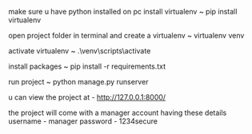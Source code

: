 make sure u have python installed on pc
install virtualenv
~ pip install virtualenv

open project folder in terminal and create a virtualenv
~ virtualenv venv

activate virtualenv 
~ .\venv\scripts\activate

install packages
~ pip install -r requirements.txt

run project
~ python manage.py runserver

u can view the project at - http://127.0.0.1:8000/

the project will come with a manager account having these details
username - manager
password - 1234secure